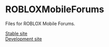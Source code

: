ROBLOXMobileForums
==================

Files for ROBLOX Mobile Forums.

[Stable site](http://deplex.tk/projects/demos/mobileforums/)  
[Development site](http://deplex.tk/projects/tests/mobileforums/)
